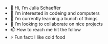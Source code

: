 - 👋 Hi, I’m Julia Schaeffer
- 👀 I’m interested in codeing and computers
- 🌱 I’m currently learning a bunch of things
- 💞️ I’m looking to collaborate on nice projects
- 📫 How to reach me hit the follow 
- ⚡ Fun fact: I like cold food

